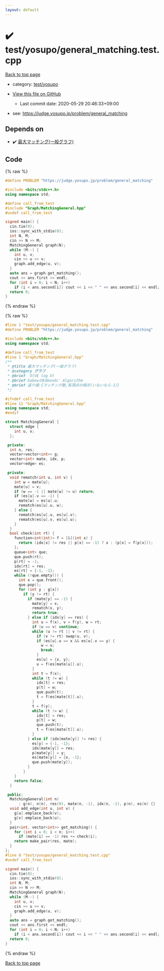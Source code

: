 ```yaml
---
layout: default
---
```


<!-- mathjax config similar to math.stackexchange -->
<script type="text/javascript" async
  src="https://cdnjs.cloudflare.com/ajax/libs/mathjax/2.7.5/MathJax.js?config=TeX-MML-AM_CHTML">
</script>
<script type="text/x-mathjax-config">
  MathJax.Hub.Config({
    TeX: { equationNumbers: { autoNumber: "AMS" }},
    tex2jax: {
      inlineMath: [ ['$','$'] ],
      processEscapes: true
    },
    "HTML-CSS": { matchFontHeight: false },
    displayAlign: "left",
    displayIndent: "2em"
  });
</script>

<script type="text/javascript" src="https://cdnjs.cloudflare.com/ajax/libs/jquery/3.4.1/jquery.min.js"></script>
<script src="https://cdn.jsdelivr.net/npm/jquery-balloon-js@1.1.2/jquery.balloon.min.js" integrity="sha256-ZEYs9VrgAeNuPvs15E39OsyOJaIkXEEt10fzxJ20+2I=" crossorigin="anonymous"></script>
<script type="text/javascript" src="../../../assets/js/copy-button.js"></script>
<link rel="stylesheet" href="../../../assets/css/copy-button.css" />


# :heavy_check_mark: test/yosupo/general_matching.test.cpp

<a href="../../../index.html">Back to top page</a>

* category: <a href="../../../index.html#0b58406058f6619a0f31a172defc0230">test/yosupo</a>
* <a href="{{ site.github.repository_url }}/blob/master/test/yosupo/general_matching.test.cpp">View this file on GitHub</a>
    - Last commit date: 2020-05-29 20:46:33+09:00


* see: <a href="https://judge.yosupo.jp/problem/general_matching">https://judge.yosupo.jp/problem/general_matching</a>


## Depends on

* :heavy_check_mark: <a href="../../../library/Graph/MatchingGeneral.hpp.html">最大マッチング(一般グラフ)</a>


## Code

<a id="unbundled"></a>
{% raw %}
```cpp
#define PROBLEM "https://judge.yosupo.jp/problem/general_matching"

#include <bits/stdc++.h>
using namespace std;

#define call_from_test
#include "Graph/MatchingGeneral.hpp"
#undef call_from_test

signed main() {
  cin.tie(0);
  ios::sync_with_stdio(0);
  int N, M;
  cin >> N >> M;
  MatchingGeneral graph(N);
  while (M--) {
    int u, v;
    cin >> u >> v;
    graph.add_edge(u, v);
  }
  auto ans = graph.get_matching();
  cout << ans.first << endl;
  for (int i = 0; i < N; i++)
    if (i < ans.second[i]) cout << i << " " << ans.second[i] << endl;
  return 0;
}
```
{% endraw %}

<a id="bundled"></a>
{% raw %}
```cpp
#line 1 "test/yosupo/general_matching.test.cpp"
#define PROBLEM "https://judge.yosupo.jp/problem/general_matching"

#include <bits/stdc++.h>
using namespace std;

#define call_from_test
#line 1 "Graph/MatchingGeneral.hpp"
/**
 * @title 最大マッチング(一般グラフ)
 * @category グラフ
 * @brief  O(VE log V)
 * @brief GabowのEdmonds' Algorithm
 * @brief 返り値:{マッチング数,各頂点の相方(いないなら-1）}
 */

#ifndef call_from_test
#line 11 "Graph/MatchingGeneral.hpp"
using namespace std;
#endif

struct MatchingGeneral {
  struct edge {
    int u, v;
  };

 private:
  int n, res;
  vector<vector<int>> g;
  vector<int> mate, idx, p;
  vector<edge> es;

 private:
  void rematch(int u, int v) {
    int w = mate[u];
    mate[u] = v;
    if (w == -1 || mate[w] != u) return;
    if (es[u].v == -1) {
      mate[w] = es[u].u;
      rematch(es[u].u, w);
    } else {
      rematch(es[u].u, es[u].v);
      rematch(es[u].v, es[u].u);
    }
  }
  bool check(int rt) {
    function<int(int)> f = [&](int x) {
      return (idx[x] != res || p[x] == -1) ? x : (p[x] = f(p[x]));
    };
    queue<int> que;
    que.push(rt);
    p[rt] = -1;
    idx[rt] = res;
    es[rt] = {-1, -1};
    while (!que.empty()) {
      int x = que.front();
      que.pop();
      for (int y : g[x])
        if (y != rt) {
          if (mate[y] == -1) {
            mate[y] = x;
            rematch(x, y);
            return true;
          } else if (idx[y] == res) {
            int u = f(x), v = f(y), w = rt;
            if (u == v) continue;
            while (u != rt || v != rt) {
              if (v != rt) swap(u, v);
              if (es[u].u == x && es[u].v == y) {
                w = u;
                break;
              }
              es[u] = {x, y};
              u = f(es[mate[u]].u);
            }
            int t = f(x);
            while (t != w) {
              idx[t] = res;
              p[t] = w;
              que.push(t);
              t = f(es[mate[t]].u);
            }
            t = f(y);
            while (t != w) {
              idx[t] = res;
              p[t] = w;
              que.push(t);
              t = f(es[mate[t]].u);
            }
          } else if (idx[mate[y]] != res) {
            es[y] = {-1, -1};
            idx[mate[y]] = res;
            p[mate[y]] = y;
            es[mate[y]] = {x, -1};
            que.push(mate[y]);
          }
        }
    }
    return false;
  }

 public:
  MatchingGeneral(int n)
      : g(n), n(n), res(0), mate(n, -1), idx(n, -1), p(n), es(n) {}
  void add_edge(int u, int v) {
    g[u].emplace_back(v);
    g[v].emplace_back(u);
  }
  pair<int, vector<int>> get_matching() {
    for (int i = 0; i < n; i++)
      if (mate[i] == -1) res += check(i);
    return make_pair(res, mate);
  }
};
#line 8 "test/yosupo/general_matching.test.cpp"
#undef call_from_test

signed main() {
  cin.tie(0);
  ios::sync_with_stdio(0);
  int N, M;
  cin >> N >> M;
  MatchingGeneral graph(N);
  while (M--) {
    int u, v;
    cin >> u >> v;
    graph.add_edge(u, v);
  }
  auto ans = graph.get_matching();
  cout << ans.first << endl;
  for (int i = 0; i < N; i++)
    if (i < ans.second[i]) cout << i << " " << ans.second[i] << endl;
  return 0;
}

```
{% endraw %}

<a href="../../../index.html">Back to top page</a>

